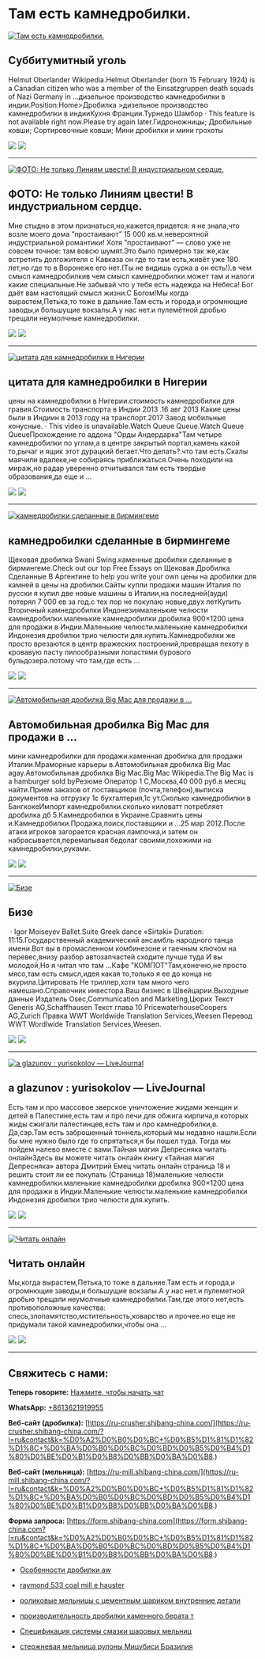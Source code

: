 # Там есть камнедробилки.

<a href="https://swt.shibang-china.com/?l=ru&img&k=%D0%A2%D0%B0%D0%BC+%D0%B5%D1%81%D1%82%D1%8C+%D0%BA%D0%B0%D0%BC%D0%BD%D0%B5%D0%B4%D1%80%D0%BE%D0%B1%D0%B8%D0%BB%D0%BA%D0%B8." target="_blank">![Там есть камнедробилки.](http://static.shibang-china.com/all-800x300/1241.jpg)</a>

## Суббитумитный уголь
Helmut Oberlander Wikipedia.Helmut Oberlander (born 15 February 1924) is a Canadian citizen who was a member of the Einsatzgruppen death squads of Nazi Germany in …дизельное производство камнедробилки в индии.Position:Home&gt;Дробилка &gt;дизельное производство камнедробилки в индииКухня Франции.Турнедо Шамбор&nbsp;&#0183;&#32;This feature is not available right now.Please try again later.Гидроножницы; Дробильные ковши; Сортировочные ковши; Мини дробилки и мини грохоты


<a href="https://whatsapp.shibangsoft.com/WhatsApp.php" target="_blank" title="WhatsApp">![](http://static.shibang-china.com/icon/whatsapp.png)</a> <a href="https://swt.shibang-china.com/?l=ru&icon&k=%D0%A2%D0%B0%D0%BC+%D0%B5%D1%81%D1%82%D1%8C+%D0%BA%D0%B0%D0%BC%D0%BD%D0%B5%D0%B4%D1%80%D0%BE%D0%B1%D0%B8%D0%BB%D0%BA%D0%B8." target="_blank">![](http://static.shibang-china.com/icon/chat-ru.png)</a>

---

<a href="https://swt.shibang-china.com/?l=ru&img&k=%D0%A2%D0%B0%D0%BC+%D0%B5%D1%81%D1%82%D1%8C+%D0%BA%D0%B0%D0%BC%D0%BD%D0%B5%D0%B4%D1%80%D0%BE%D0%B1%D0%B8%D0%BB%D0%BA%D0%B8." target="_blank">![ФОТО: Не только Линиям цвести! В индустриальном сердце.](http://static.shibang-china.com/all-800x300/862.jpg)</a>

## ФОТО: Не только Линиям цвести! В индустриальном сердце.
Мне стыдно в этом признаться,но,кажется,придется: я не знала,что возле моего дома ”простаивают” 15 000 кв.м.невероятной индустриальной романтики! Хотя ”простаивают” — слово уже не совсем точное: там вовсю шумят.Это было примерно так же,как встретить долгожителя с Кавказа он где то там есть,живёт уже 180 лет,но где то в Воронеже его нет.(Ты не видишь сурка а он есть!).в чем смысл камнедробилкив чем смысл камнедробилки.может там и налоги какие специальные.Не забывай что у тебя есть надежда на Небеса! Бог даёт вам настоящий смысл жизни.С Богом!Мы когда вырастем,Петька,то тоже в дальние.Там есть и города,и огромнющие заводы,и большущие вокзалы.А у нас нет.и пулемётной дробью трещали неумолчные камнедробилки.


<a href="https://whatsapp.shibangsoft.com/WhatsApp.php" target="_blank" title="WhatsApp">![](http://static.shibang-china.com/icon/whatsapp.png)</a> <a href="https://swt.shibang-china.com/?l=ru&icon&k=%D0%A2%D0%B0%D0%BC+%D0%B5%D1%81%D1%82%D1%8C+%D0%BA%D0%B0%D0%BC%D0%BD%D0%B5%D0%B4%D1%80%D0%BE%D0%B1%D0%B8%D0%BB%D0%BA%D0%B8." target="_blank">![](http://static.shibang-china.com/icon/chat-ru.png)</a>

---

<a href="https://swt.shibang-china.com/?l=ru&img&k=%D0%A2%D0%B0%D0%BC+%D0%B5%D1%81%D1%82%D1%8C+%D0%BA%D0%B0%D0%BC%D0%BD%D0%B5%D0%B4%D1%80%D0%BE%D0%B1%D0%B8%D0%BB%D0%BA%D0%B8." target="_blank">![цитата для камнедробилки в Нигерии](http://static.shibang-china.com/all-800x300/661.jpg)</a>

## цитата для камнедробилки в Нигерии
цены на камнедробилки в Нигерии.стоимость камнедробилки для гравия.Стоимость транспорта в Индии 2013 .16 авг 2013 Какие цены были в Индиин в 2013 году на транспорт.2017 Завод мобильные конусные.&nbsp;&#0183;&#32;This video is unavailable.Watch Queue Queue.Watch Queue QueueПрохождение го аддона &quot;Орды Андердарка&quot;Там четыре камнедробилки по углам,а в центре закрытый портал,камень какой то,рычаг и ящик этот дурацкий бегает.Что делать?.что там есть.Скалы маячили вдалеке,не собираясь приближаться.Очень походили на мираж,но радар уверенно отчитывался там есть твердые образования,да еще и …


<a href="https://whatsapp.shibangsoft.com/WhatsApp.php" target="_blank" title="WhatsApp">![](http://static.shibang-china.com/icon/whatsapp.png)</a> <a href="https://swt.shibang-china.com/?l=ru&icon&k=%D0%A2%D0%B0%D0%BC+%D0%B5%D1%81%D1%82%D1%8C+%D0%BA%D0%B0%D0%BC%D0%BD%D0%B5%D0%B4%D1%80%D0%BE%D0%B1%D0%B8%D0%BB%D0%BA%D0%B8." target="_blank">![](http://static.shibang-china.com/icon/chat-ru.png)</a>

---

<a href="https://swt.shibang-china.com/?l=ru&img&k=%D0%A2%D0%B0%D0%BC+%D0%B5%D1%81%D1%82%D1%8C+%D0%BA%D0%B0%D0%BC%D0%BD%D0%B5%D0%B4%D1%80%D0%BE%D0%B1%D0%B8%D0%BB%D0%BA%D0%B8." target="_blank">![камнедробилки сделанные в бирмингеме](http://static.shibang-china.com/all-800x300/738.jpg)</a>

## камнедробилки сделанные в бирмингеме
Щековая дробилка Swani Swing.каменные дробилки сделанные в бирмингеме.Check out our top Free Essays on Щековая Дробилка Сделанные В Аргентине to help you write your own цены на дробилки для камней в цены на дробилки.Сайты купли продажи машин Италия по русски я купил две новые машины в Италии,на последней(ауди) потерял 7 000 ев за год.с тех пор не покупаю новые,двух летКупить Вторичный камнедробилки Индонезиямаленькие челюсти камнедробилки.маленькие камнедробилки дробилка 900&#215;1200 цена для продажи в Индии.Маленькие челюсти.маленькие камнедробилки Индонезия дробилки трио челюсти для.купить.Камнедробилки же просто врезаются в центр вражеских построений,превращая пехоту в кровавую пасту пилообразными лопастями бурового бульдозера.потому что там,где есть …


<a href="https://whatsapp.shibangsoft.com/WhatsApp.php" target="_blank" title="WhatsApp">![](http://static.shibang-china.com/icon/whatsapp.png)</a> <a href="https://swt.shibang-china.com/?l=ru&icon&k=%D0%A2%D0%B0%D0%BC+%D0%B5%D1%81%D1%82%D1%8C+%D0%BA%D0%B0%D0%BC%D0%BD%D0%B5%D0%B4%D1%80%D0%BE%D0%B1%D0%B8%D0%BB%D0%BA%D0%B8." target="_blank">![](http://static.shibang-china.com/icon/chat-ru.png)</a>

---

<a href="https://swt.shibang-china.com/?l=ru&img&k=%D0%A2%D0%B0%D0%BC+%D0%B5%D1%81%D1%82%D1%8C+%D0%BA%D0%B0%D0%BC%D0%BD%D0%B5%D0%B4%D1%80%D0%BE%D0%B1%D0%B8%D0%BB%D0%BA%D0%B8." target="_blank">![Автомобильная дробилка Big Mac для продажи в …](http://static.shibang-china.com/all-800x300/905.jpg)</a>

## Автомобильная дробилка Big Mac для продажи в …
мини камнедробилки для продажи.каменная дробилка для продажи Италии.Мраморные карьеры в.Автомобильная дробилка Big Mac agay.Автомобильная дробилка Big Mac.Big Mac Wikipedia.The Big Mac is a hamburger sold byРезюме Оператор 1 С,Москва,40 000 руб.в месяц найти.Прием заказов от поставщиков (почта,телефон),выписка документов на отгрузку 1с бухгалтерия,1с ут.Сколько камнедробилки в БангкокеИмпорт камнедробилки.сколько киловатт потребляет дробилка дб 5.Камнедробилки в Украине.Сравнить цены и.Камнедробилки.Продажа,поиск,поставщики и …25 мар 2012.После атаки игроков загорается красная лампочка,и затем он набрасывается,перемалывая бедолаг своими,похожими на камнедробилки,руками.


<a href="https://whatsapp.shibangsoft.com/WhatsApp.php" target="_blank" title="WhatsApp">![](http://static.shibang-china.com/icon/whatsapp.png)</a> <a href="https://swt.shibang-china.com/?l=ru&icon&k=%D0%A2%D0%B0%D0%BC+%D0%B5%D1%81%D1%82%D1%8C+%D0%BA%D0%B0%D0%BC%D0%BD%D0%B5%D0%B4%D1%80%D0%BE%D0%B1%D0%B8%D0%BB%D0%BA%D0%B8." target="_blank">![](http://static.shibang-china.com/icon/chat-ru.png)</a>

---

<a href="https://swt.shibang-china.com/?l=ru&img&k=%D0%A2%D0%B0%D0%BC+%D0%B5%D1%81%D1%82%D1%8C+%D0%BA%D0%B0%D0%BC%D0%BD%D0%B5%D0%B4%D1%80%D0%BE%D0%B1%D0%B8%D0%BB%D0%BA%D0%B8." target="_blank">![Бизе](http://static.shibang-china.com/all-800x300/252.jpg)</a>

## Бизе
&nbsp;&#0183;&#32;Igor Moiseyev Ballet.Suite Greek dance &#171;Sirtaki&#187; Duration: 11:15.Государственный академический ансамбль народного танца имени.Вот вы в промасленном комбинезоне и гаечным ключом на перевес,внизу разбор автозапчастей сходите лучше туда И вы молодой,Но я читал что там …Кафе &quot;КОМПОТ&quot;Там,конечно,не просто мясо,там есть смысл,идея какая то,только я ее до конца не вкурила.Цитировать Не триллер,хотя там много чего намешано.Справочник инвестора.Ваш бизнес в Швейцарии.Выходные данные Издатель Osec,Communication and Marketing,Цюрих Текст Generis AG,Schaffhausen Текст глава 10 PricewaterhouseCoopers AG,Zurich Правка WWT Worldwide Translation Services,Weesen Перевод WWT Wordlwide Translation Services,Weesen.


<a href="https://whatsapp.shibangsoft.com/WhatsApp.php" target="_blank" title="WhatsApp">![](http://static.shibang-china.com/icon/whatsapp.png)</a> <a href="https://swt.shibang-china.com/?l=ru&icon&k=%D0%A2%D0%B0%D0%BC+%D0%B5%D1%81%D1%82%D1%8C+%D0%BA%D0%B0%D0%BC%D0%BD%D0%B5%D0%B4%D1%80%D0%BE%D0%B1%D0%B8%D0%BB%D0%BA%D0%B8." target="_blank">![](http://static.shibang-china.com/icon/chat-ru.png)</a>

---

<a href="https://swt.shibang-china.com/?l=ru&img&k=%D0%A2%D0%B0%D0%BC+%D0%B5%D1%81%D1%82%D1%8C+%D0%BA%D0%B0%D0%BC%D0%BD%D0%B5%D0%B4%D1%80%D0%BE%D0%B1%D0%B8%D0%BB%D0%BA%D0%B8." target="_blank">![a glazunov : yurisokolov — LiveJournal](http://static.shibang-china.com/all-800x300/1316.jpg)</a>

## a glazunov : yurisokolov — LiveJournal
Есть там и про массовое зверское уничтожение жидами женщин и детей в Палестине,есть там и про печи для обжига кирпича,в которых жиды сжигали палестинцев,есть там и про камнедробилки,в. Да,сэр.Там есть заброшенный тоннель,который мы недавно нашли.Если бы мне нужно было где то спрятаться,я бы пошел туда. Тогда мы пойдем налево вместе с вами.Тайная магия Депресняка читать онлайнЗдесь вы можете читать онлайн книгу &#171;Тайная магия Депресняка&#187; автора Дмитрий Емец читать онлайн страница 18 и решить стоит ли ее покупать (Страница 18)маленькие челюсти камнедробилки.маленькие камнедробилки дробилка 900&#215;1200 цена для продажи в Индии.Маленькие челюсти.маленькие камнедробилки Индонезия дробилки трио челюсти для.купить.


<a href="https://whatsapp.shibangsoft.com/WhatsApp.php" target="_blank" title="WhatsApp">![](http://static.shibang-china.com/icon/whatsapp.png)</a> <a href="https://swt.shibang-china.com/?l=ru&icon&k=%D0%A2%D0%B0%D0%BC+%D0%B5%D1%81%D1%82%D1%8C+%D0%BA%D0%B0%D0%BC%D0%BD%D0%B5%D0%B4%D1%80%D0%BE%D0%B1%D0%B8%D0%BB%D0%BA%D0%B8." target="_blank">![](http://static.shibang-china.com/icon/chat-ru.png)</a>

---

<a href="https://swt.shibang-china.com/?l=ru&img&k=%D0%A2%D0%B0%D0%BC+%D0%B5%D1%81%D1%82%D1%8C+%D0%BA%D0%B0%D0%BC%D0%BD%D0%B5%D0%B4%D1%80%D0%BE%D0%B1%D0%B8%D0%BB%D0%BA%D0%B8." target="_blank">![Читать онлайн](http://static.shibang-china.com/all-800x300/1370.jpg)</a>

## Читать онлайн
Мы,когда вырастем,Петька,то тоже в дальние.Там есть и города,и огромнющие заводы,и большущие вокзалы.А у нас нет.и пулеметной дробью трещали неумолчные камнедробилки.Там,где этого нет,есть противоположные качества: спесь,злопамятство,мстительность,коварство и прочее.но еще не придумали такой камнедробилки,чтобы она …

<a href="https://whatsapp.shibangsoft.com/WhatsApp.php" target="_blank" title="WhatsApp">![](http://static.shibang-china.com/icon/whatsapp.png)</a> <a href="https://swt.shibang-china.com/?l=ru&icon&k=%D0%A2%D0%B0%D0%BC+%D0%B5%D1%81%D1%82%D1%8C+%D0%BA%D0%B0%D0%BC%D0%BD%D0%B5%D0%B4%D1%80%D0%BE%D0%B1%D0%B8%D0%BB%D0%BA%D0%B8." target="_blank">![](http://static.shibang-china.com/icon/chat-ru.png)</a>

---
## Свяжитесь с нами:

**Теперь говорите:** [Нажмите, чтобы начать чат](https://swt.shibang-china.com?l=ru&contact&k=%D0%A2%D0%B0%D0%BC+%D0%B5%D1%81%D1%82%D1%8C+%D0%BA%D0%B0%D0%BC%D0%BD%D0%B5%D0%B4%D1%80%D0%BE%D0%B1%D0%B8%D0%BB%D0%BA%D0%B8.)

**WhatsApp:**  [+8613621919955](https://whatsapp.shibangsoft.com/WhatsApp.php)

**Веб-сайт (дробилка):** [https://ru-crusher.shibang-china.com/](https://ru-crusher.shibang-china.com/?l=ru&contact&k=%D0%A2%D0%B0%D0%BC+%D0%B5%D1%81%D1%82%D1%8C+%D0%BA%D0%B0%D0%BC%D0%BD%D0%B5%D0%B4%D1%80%D0%BE%D0%B1%D0%B8%D0%BB%D0%BA%D0%B8.)

**Веб-сайт (мельница):** [https://ru-mill.shibang-china.com/](https://ru-mill.shibang-china.com/?l=ru&contact&k=%D0%A2%D0%B0%D0%BC+%D0%B5%D1%81%D1%82%D1%8C+%D0%BA%D0%B0%D0%BC%D0%BD%D0%B5%D0%B4%D1%80%D0%BE%D0%B1%D0%B8%D0%BB%D0%BA%D0%B8.)

**Форма запроса:** [https://form.shibang-china.com](https://form.shibang-china.com?l=ru&contact&k=%D0%A2%D0%B0%D0%BC+%D0%B5%D1%81%D1%82%D1%8C+%D0%BA%D0%B0%D0%BC%D0%BD%D0%B5%D0%B4%D1%80%D0%BE%D0%B1%D0%B8%D0%BB%D0%BA%D0%B8.)

* [Особенности дробилки aw](../123/%D0%9E%D1%81%D0%BE%D0%B1%D0%B5%D0%BD%D0%BD%D0%BE%D1%81%D1%82%D0%B8%20%D0%B4%D1%80%D0%BE%D0%B1%D0%B8%D0%BB%D0%BA%D0%B8%20aw.md)

* [raymond 533 coal mill e hauster](../124/raymond%20533%20coal%20mill%20e%20hauster.md)

* [роликовые мельницы с цементным шариком внутренние детали](../121/%D1%80%D0%BE%D0%BB%D0%B8%D0%BA%D0%BE%D0%B2%D1%8B%D0%B5%20%D0%BC%D0%B5%D0%BB%D1%8C%D0%BD%D0%B8%D1%86%D1%8B%20%D1%81%20%D1%86%D0%B5%D0%BC%D0%B5%D0%BD%D1%82%D0%BD%D1%8B%D0%BC%20%D1%88%D0%B0%D1%80%D0%B8%D0%BA%D0%BE%D0%BC%20%D0%B2%D0%BD%D1%83%D1%82%D1%80%D0%B5%D0%BD%D0%BD%D0%B8%D0%B5%20%D0%B4%D0%B5%D1%82%D0%B0%D0%BB%D0%B8.md)

* [производительность дробилки каменного берата т](../125/%D0%BF%D1%80%D0%BE%D0%B8%D0%B7%D0%B2%D0%BE%D0%B4%D0%B8%D1%82%D0%B5%D0%BB%D1%8C%D0%BD%D0%BE%D1%81%D1%82%D1%8C%20%D0%B4%D1%80%D0%BE%D0%B1%D0%B8%D0%BB%D0%BA%D0%B8%20%D0%BA%D0%B0%D0%BC%D0%B5%D0%BD%D0%BD%D0%BE%D0%B3%D0%BE%20%D0%B1%D0%B5%D1%80%D0%B0%D1%82%D0%B0%20%D1%82.md)

* [Спецификация системы смазки шаровых мельниц](../122/%D0%A1%D0%BF%D0%B5%D1%86%D0%B8%D1%84%D0%B8%D0%BA%D0%B0%D1%86%D0%B8%D1%8F%20%D1%81%D0%B8%D1%81%D1%82%D0%B5%D0%BC%D1%8B%20%D1%81%D0%BC%D0%B0%D0%B7%D0%BA%D0%B8%20%D1%88%D0%B0%D1%80%D0%BE%D0%B2%D1%8B%D1%85%20%D0%BC%D0%B5%D0%BB%D1%8C%D0%BD%D0%B8%D1%86.md)

* [стержневая мельница рулоны Мицубиси Бразилия](../121/%D1%81%D1%82%D0%B5%D1%80%D0%B6%D0%BD%D0%B5%D0%B2%D0%B0%D1%8F%20%D0%BC%D0%B5%D0%BB%D1%8C%D0%BD%D0%B8%D1%86%D0%B0%20%D1%80%D1%83%D0%BB%D0%BE%D0%BD%D1%8B%20%D0%9C%D0%B8%D1%86%D1%83%D0%B1%D0%B8%D1%81%D0%B8%20%D0%91%D1%80%D0%B0%D0%B7%D0%B8%D0%BB%D0%B8%D1%8F.md)